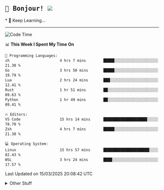
<h2>
    <samp>🎉 Bonjour!  <img src="https://media.giphy.com/media/mGcNjsfWAjY5AEZNw6/giphy.gif" width="50"></samp>
</h2>
* 🧐 Keep Learning...
<hr>

<!--START_SECTION:waka-->
![Code Time](http://img.shields.io/badge/Code%20Time-3%2C637%20hrs%2033%20mins-blue)

📊 **This Week I Spent My Time On** 

```text
💬 Programming Languages: 
sh                       4 hrs 7 mins        █████░░░░░░░░░░░░░░░░░░░░   21.30 % 
Go                       3 hrs 50 mins       █████░░░░░░░░░░░░░░░░░░░░   19.79 % 
Lua                      2 hrs 24 mins       ███░░░░░░░░░░░░░░░░░░░░░░   12.41 % 
Rust                     1 hr 51 mins        ██░░░░░░░░░░░░░░░░░░░░░░░   09.63 % 
Python                   1 hr 49 mins        ██░░░░░░░░░░░░░░░░░░░░░░░   09.41 % 

🔥 Editors: 
VS Code                  15 hrs 14 mins      ████████████████████░░░░░   78.70 % 
Zsh                      4 hrs 7 mins        █████░░░░░░░░░░░░░░░░░░░░   21.30 % 

💻 Operating System: 
Linux                    15 hrs 57 mins      █████████████████████░░░░   82.43 % 
WSL                      3 hrs 24 mins       ████░░░░░░░░░░░░░░░░░░░░░   17.57 % 
```


 Last Updated on 15/03/2025 20:08:42 UTC
<!--END_SECTION:waka-->

<details >
    <summary>Other Stuff</summary>
<p align="center">
    <img src="https://api.githubtrends.io/user/svg/XmchxUp/langs?time_range=one_year&include_private=True&theme=classic" />
    <img src="https://api.githubtrends.io/user/svg/XmchxUp/repos?time_range=one_year&include_private=True&theme=classic" />
</p>

<table align="center">
  <tr>
    <td width="50%">
     <img width="100%" src="./github-metrics.svg">
    </td>
    <td width="50%">
     <img width="100%" src="./github-metrics/achievements.compact.svg" />
     <img width="100%" src="./github-metrics/wakatime.svg" />
     <img width="100%" src="./github-metrics/stars.svg" />
     <img width="100%" src="https://github-profile-trophy.vercel.app/?username=xmchxup" />
     <img height="110rem" src="https://github-readme-stats.vercel.app/api?username=xmchxup&hide_border=true&show_icons=true&include_all_commits=true&bg_color=0,EC6C6C,FFD479,FFFC79,73FA79&theme=graywhite&locale=en" />
     <img height="110rem" src="https://github-readme-stats.vercel.app/api/top-langs/?username=xmchxup&hide=css,scss,html&langs_count=8&hide_border=true&layout=compact&bg_color=0,73FA79,73FDFF,D783FF&theme=graywhite&locale=en" />
     <img width="100%" src="https://github-readme-streak-stats.herokuapp.com/?user=XmchxUp" />
    </td>
  </tr>
</table>

<!-- GitHub Activity Graph -->
<!--
<table align="center">
  <tr>
    <td colspan="2">
      <img width="100%" src="https://github-readme-activity-graph.vercel.app/graph?username=xmchxup&area=true&hide_border=true&theme=redical" />
    </td>
  </tr>
</table>

</details>
-->

<hr>


<p align="center">
    <i>You can learn anything!</i>
    <p align="center">
        <img src="https://visitor-badge.laobi.icu/badge?page_id=xmchxup" alt="visitor badge"/>       
    </p>
</p>

<!--
<picture>
  <source media="(prefers-color-scheme: dark)" srcset="https://raw.githubusercontent.com/XmchxUp/XmchxUp/output/github-snake-dark.svg" />
  <source media="(prefers-color-scheme: light)" srcset="https://raw.githubusercontent.com/XmchxUp/XmchxUp/output/github-snake.svg" />
  <img alt="github-snake" src="https://raw.githubusercontent.com/XmchxUp/XmchxUp/output/github-snake.svg" />
</picture>
-->
